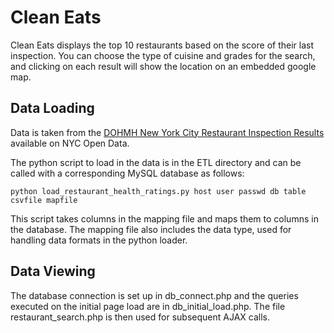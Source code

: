 # Clean Eats

Clean Eats displays the top 10 restaurants based on the score of their last inspection. You can choose the type of cuisine and grades for the search, and clicking on each result will show the location on an embedded google map.

## Data Loading

Data is taken from the [DOHMH New York City Restaurant Inspection Results](https://nycopendata.socrata.com/api/views/xx67-kt59/rows.csv?accessType=DOWNLOAD) available on NYC Open Data.

The python script to load in the data is in the ETL directory and can be called with a corresponding MySQL database as follows:

`python load_restaurant_health_ratings.py host user passwd db table csvfile mapfile`

This script takes columns in the mapping file and maps them to columns in the database. The mapping file also includes the data type, used for handling data formats in the python loader.

## Data Viewing

The database connection is set up in db_connect.php and the queries executed on the initial page load are in db_initial_load.php. The file restaurant_search.php is then used for subsequent AJAX calls.